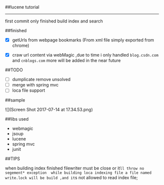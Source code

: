 ##lucene tutorial 

---
first commit 
only finished build index and search 

##finished

-[x] getUrls from webpage bookmarks (From xml file simply exported from chrome)
-[x] craw url content via webMagic ,due to time i only handled `blog.csdn.com` and `cnblogs.com` more will be added in the near future 



##TODO

-[ ] dumplicate remove unsolved
-[ ] merge with spring mvc
-[ ] loca file support

##sample

![](Screen Shot 2017-07-14 at 17.34.53.png)

##libs used

- webmagic
- jsoup
- lucene
- spring mvc 
- junit

##TIPS

when building index finished filewriter must be close or it`ll throw no segement* exception 
while building loca indexing file a file named write.lock will be build ,and it`s not allowed to
read index file;

